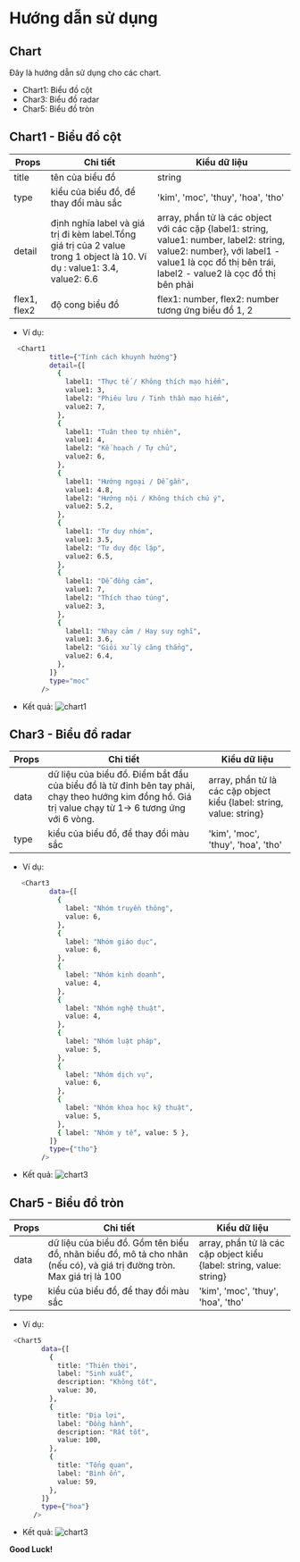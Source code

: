 # Hướng dẫn sử dụng
## Chart

Đây là hướng dẫn sử dụng cho các chart.

- Chart1: Biểu đồ cột
- Char3: Biểu đồ radar
- Char5: Biểu đồ tròn

## Chart1 - Biểu đồ cột

| Props | Chi tiết | Kiểu dữ liệu |
| ------ | ------ | ----- |
| title | tên của biểu đồ | string
| type | kiểu của biểu đồ, để thay đổi màu sắc | 'kim', 'moc', 'thuy', 'hoa', 'tho' |
| detail | định nghĩa label và giá trị đi kèm label.Tổng giá trị của 2 value trong 1 object là 10. Ví dụ : value1: 3.4, value2: 6.6 |array, phần tử là các object với các cặp {label1: string, value1: number, label2: string, value2: number}, với label1 - value1 là cọc đồ thị bên trái, label2 - value2 là cọc đồ thị bên phải |
| flex1, flex2 | độ cong biểu đồ | flex1: number, flex2: number tương ứng biểu đồ 1, 2 |
- Ví dụ:
```sh
  <Chart1
          title={"Tính cách khuynh hướng"}
          detail={[
            {
              label1: "Thực tế / Không thích mạo hiểm",
              value1: 3,
              label2: "Phiêu lưu / Tinh thần mạo hiểm",
              value2: 7,
            },
            {
              label1: "Tuân theo tự nhiên",
              value1: 4,
              label2: "Kế hoạch / Tự chủ",
              value2: 6,
            },
            {
              label1: "Hướng ngoại / Dễ gần",
              value1: 4.8,
              label2: "Hướng nội / Không thích chú ý",
              value2: 5.2,
            },
            {
              label1: "Tư duy nhóm",
              value1: 3.5,
              label2: "Tư duy độc lập",
              value2: 6.5,
            },
            {
              label1: "Dễ đồng cảm",
              value1: 7,
              label2: "Thích thao túng",
              value2: 3,
            },
            {
              label1: "Nhạy cảm / Hay suy nghĩ",
              value1: 3.6,
              label2: "Giỏi xử lý căng thẳng",
              value2: 6.4,
            },
          ]}
          type="moc"
        />
```
- Kết quả:
![chart1](https://scontent.fvii1-1.fna.fbcdn.net/v/t39.30808-6/414986757_1391836301755998_1060101709197655160_n.jpg?_nc_cat=107&ccb=1-7&_nc_sid=3635dc&_nc_ohc=jS4zlmG9xx4AX_ONOdN&_nc_ht=scontent.fvii1-1.fna&oh=00_AfAlEPtVz8-WS_kSctUKQ0399_2i0TSq6TAcB82rufq-4Q&oe=65936230)



## Char3 - Biểu đồ radar

| Props | Chi tiết | Kiểu dữ liệu |
| ------ | ------ | ----- |
| data | dữ liệu của biểu đồ. Điểm bắt đầu của biểu đồ là từ đỉnh bên tay phải, chạy theo hướng kim đồng hồ. Giá trị value chạy từ 1-> 6 tương ứng với 6 vòng. | array, phần tử là các cặp object kiểu {label: string, value: string}
| type | kiểu của biểu đồ, để thay đổi màu sắc | 'kim', 'moc', 'thuy', 'hoa', 'tho' |


- Ví dụ:
```sh
   <Chart3
          data={[
            {
              label: "Nhóm truyền thông",
              value: 6,
            },
            {
              label: "Nhóm giáo dục",
              value: 6,
            },
            {
              label: "Nhóm kinh doanh",
              value: 4,
            },
            {
              label: "Nhóm nghệ thuật",
              value: 4,
            },
            {
              label: "Nhóm luật pháp",
              value: 5,
            },
            {
              label: "Nhóm dịch vụ",
              value: 6,
            },
            {
              label: "Nhóm khoa học kỹ thuật",
              value: 5,
            },
            { label: "Nhóm y tế", value: 5 },
          ]}
          type={"tho"}
        />
```

- Kết quả: 
![chart3](https://scontent.fvii1-1.fna.fbcdn.net/v/t39.30808-6/415028314_1391839105089051_8475325630028989499_n.jpg?_nc_cat=109&ccb=1-7&_nc_sid=3635dc&_nc_ohc=AMBmWM0IOkUAX9WEWw8&_nc_ht=scontent.fvii1-1.fna&oh=00_AfBH7_SU2vcm1Ke1f2t6U06B1Zi3hEasAmd4HhDRN3lkqQ&oe=6593ACE8)

## Char5 - Biểu đồ tròn
| Props | Chi tiết | Kiểu dữ liệu |
| ------ | ------ | ----- |
| data | dữ liệu của biểu đồ. Gồm tên biểu đồ, nhãn biểu đồ, mô tả cho nhãn (nếu có), và giá trị đường tròn. Max giá trị là 100 | array, phần tử là các cặp object kiểu {label: string, value: string}
| type | kiểu của biểu đồ, để thay đổi màu sắc | 'kim', 'moc', 'thuy', 'hoa', 'tho' |

- Ví dụ:
```sh
 <Chart5
        data={[
          {
            title: "Thiên thời",
            label: "Sinh xuất",
            description: "Không tốt",
            value: 30,
          },
          {
            title: "Địa lợi",
            label: "Đồng hành",
            description: "Rất tốt",
            value: 100,
          },
          {
            title: "Tổng quan",
            label: "Bình ổn",
            value: 59,
          },
        ]}
        type={"hoa"}
      />
```
- Kết quả:
![chart3](https://scontent.fvii1-1.fna.fbcdn.net/v/t39.30808-6/414669693_1391840091755619_4155773155336742427_n.jpg?_nc_cat=102&ccb=1-7&_nc_sid=3635dc&_nc_ohc=HqwCPUGJLH4AX-JC8Hc&_nc_ht=scontent.fvii1-1.fna&oh=00_AfABjMqaFNE7ZAfkFZobS8UeqkYpn7973OupCsxgdwVH8g&oe=65941DE0)


**Good Luck!**

